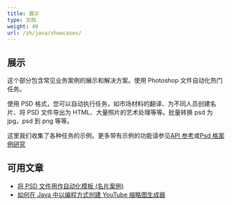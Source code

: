 ```yaml
---
title: 展示
type: 文档
weight: 40
url: /zh/java/showcases/
---
```


## **展示**
这个部分包含常见业务案例的展示和解决方案。使用 Photoshop 文件自动化热门任务。

使用 PSD 格式，您可以自动执行任务，如市场材料的翻译、为不同人员创建名片、将 PSD 文件导出为 HTML、大量照片的艺术处理等等。批量转换 psd 为 jpg，psd 到 png 等等。

这里我们收集了各种任务的示例。更多带有示例的功能请参见[API 参考](https://reference.aspose.com/psd/net)或[Psd 格案例研究](https://downloads.aspose.com/corporate/case-studies/aspose.psd/)
## **可用文章**
- [将 PSD 文件用作自动化模板 (名片案例)](https://docs.aspose.com/display/psdnet/Using+PSD+files+as+templates+for+automation+-+Business+Cards+Case)
- [如何在 Java 中以编程方式创建 YouTube 缩略图生成器](/zh/psd/java/how-to-create-youtube-thumbnail-generator-programmatically-in-java/)
